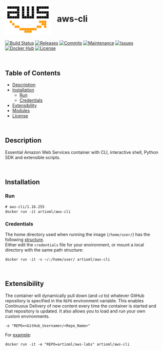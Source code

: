 # <img align="center" src="img/awslb.svg" width="150">&nbsp;&nbsp; aws-cli
[![Build Status](https://img.shields.io/travis/com/ArtiomL/aws-cli/develop.svg)](https://travis-ci.com/ArtiomL/aws-cli)
[![Releases](https://img.shields.io/github/release/ArtiomL/aws-cli.svg)](https://github.com/ArtiomL/aws-cli/releases)
[![Commits](https://img.shields.io/github/commits-since/ArtiomL/aws-cli/latest.svg?label=commits%20since)](https://github.com/ArtiomL/aws-cli/commits/master)
[![Maintenance](https://img.shields.io/maintenance/yes/2019.svg)](https://github.com/ArtiomL/aws-cli/graphs/code-frequency)
[![Issues](https://img.shields.io/github/issues/ArtiomL/aws-cli.svg)](https://github.com/ArtiomL/aws-cli/issues)
[![Docker Hub](https://img.shields.io/docker/pulls/artioml/aws-cli.svg)](https://hub.docker.com/r/artioml/aws-cli/)
[![License](https://img.shields.io/badge/license-MIT-blue.svg)](/LICENSE)

&nbsp;&nbsp;

## Table of Contents
- [Description](#description)
- [Installation](#installation)
	- [Run](#run)
	- [Credentials](#credentials)
- [Extensibility](#extensibility)
- [Modules](#modules)
- [License](LICENSE)

&nbsp;&nbsp;

## Description

Essential Amazon Web Services container with CLI, interactive shell, Python SDK and extensible scripts.

&nbsp;&nbsp;

## Installation

### Run
```shell
# aws-cli/1.16.255
docker run -it artioml/aws-cli

```

### Credentials
The home directory used when running the image (`/home/user/`) has the following [structure](.creds).  
Either edit the `credentials` file for your environment, or mount a local directory with the same path structure:

```
docker run -it -v ~/:/home/user/ artioml/aws-cli
```

&nbsp;&nbsp;

## Extensibility
The container will dynamically pull down (and `cd` to) whatever GitHub repository is specified in the `REPO` environment variable. This enables Continuous Delivery of new content every time the container is started and that repository is updated. It also allows you to load and run your own custom environments.

```shell
-e "REPO=<GitHub_Username>/<Repo_Name>"
```
For [example](https://github.com/ArtiomL/aws-labs):
```shell
docker run -it -e "REPO=artioml/aws-labs" artioml/aws-cli
```

&nbsp;&nbsp;

